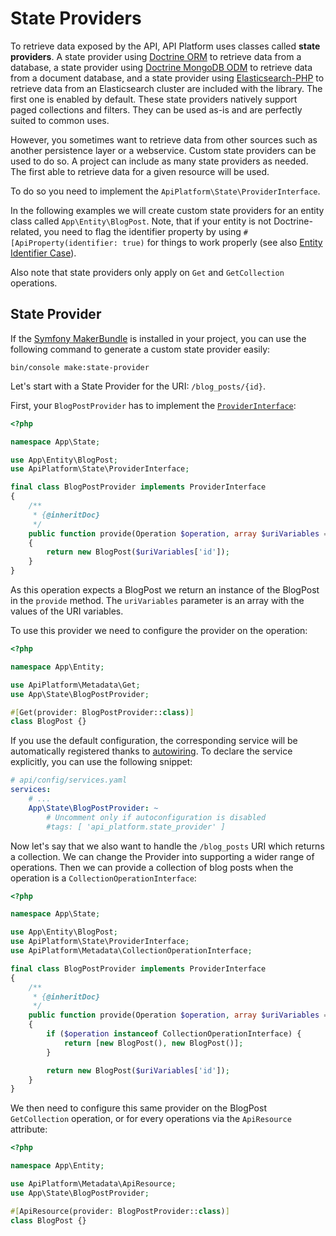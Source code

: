 # State Providers

To retrieve data exposed by the API, API Platform uses classes called **state providers**. A state provider using [Doctrine
ORM](https://www.doctrine-project.org/projects/orm.html) to retrieve data from a database, a state provider using
[Doctrine MongoDB ODM](https://www.doctrine-project.org/projects/mongodb-odm.html) to retrieve data from a document
database, and a state provider using [Elasticsearch-PHP](https://www.elastic.co/guide/en/elasticsearch/client/php-api/current/index.html)
to retrieve data from an Elasticsearch cluster are included with the library. The first one is enabled by default. These
state providers natively support paged collections and filters. They can be used as-is and are perfectly suited to common uses.

However, you sometimes want to retrieve data from other sources such as another persistence layer or a webservice.
Custom state providers can be used to do so. A project can include as many state providers as needed. The first able to
retrieve data for a given resource will be used.

To do so you need to implement the `ApiPlatform\State\ProviderInterface`.

In the following examples we will create custom state providers for an entity class called `App\Entity\BlogPost`.
Note, that if your entity is not Doctrine-related, you need to flag the identifier property by using
`#[ApiProperty(identifier: true)` for things to work properly (see also [Entity Identifier Case](serialization.md#entity-identifier-case)).

Also note that state providers only apply on `Get` and `GetCollection` operations.

## State Provider

If the [Symfony MakerBundle](https://symfony.com/doc/current/bundles/SymfonyMakerBundle) is installed in your project,
you can use the following command to generate a custom state provider easily:

```console
bin/console make:state-provider
```

Let's start with a State Provider for the URI: `/blog_posts/{id}`.

First, your `BlogPostProvider` has to implement the
[`ProviderInterface`](https://github.com/api-platform/core/blob/main/src/State/ProviderInterface.php):

```php
<?php

namespace App\State;

use App\Entity\BlogPost;
use ApiPlatform\State\ProviderInterface;

final class BlogPostProvider implements ProviderInterface
{
    /**
     * {@inheritDoc}
     */
    public function provide(Operation $operation, array $uriVariables = [], array $context = [])
    {
        return new BlogPost($uriVariables['id']);
    }
}
```

As this operation expects a BlogPost we return an instance of the BlogPost in the `provide` method.
The `uriVariables` parameter is an array with the values of the URI variables.

To use this provider we need to configure the provider on the operation:

```php
<?php

namespace App\Entity;

use ApiPlatform\Metadata\Get;
use App\State\BlogPostProvider;

#[Get(provider: BlogPostProvider::class)]
class BlogPost {}
```

If you use the default configuration, the corresponding service will be automatically registered thanks to
[autowiring](https://symfony.com/doc/current/service_container/autowiring.html).
To declare the service explicitly, you can use the following snippet:

```yaml
# api/config/services.yaml
services:
    # ...
    App\State\BlogPostProvider: ~
        # Uncomment only if autoconfiguration is disabled
        #tags: [ 'api_platform.state_provider' ]
```

Now let's say that we also want to handle the `/blog_posts` URI which returns a collection. We can change the Provider into
supporting a wider range of operations. Then we can provide a collection of blog posts when the operation is a `CollectionOperationInterface`:

```php
<?php

namespace App\State;

use App\Entity\BlogPost;
use ApiPlatform\State\ProviderInterface;
use ApiPlatform\Metadata\CollectionOperationInterface;

final class BlogPostProvider implements ProviderInterface
{
    /**
     * {@inheritDoc}
     */
    public function provide(Operation $operation, array $uriVariables = [], array $context = [])
    {
        if ($operation instanceof CollectionOperationInterface) {
            return [new BlogPost(), new BlogPost()];
        }

        return new BlogPost($uriVariables['id']);
    }
}
```

We then need to configure this same provider on the BlogPost `GetCollection` operation, or for every operations via the `ApiResource` attribute:

```php
<?php

namespace App\Entity;

use ApiPlatform\Metadata\ApiResource;
use App\State\BlogPostProvider;

#[ApiResource(provider: BlogPostProvider::class)]
class BlogPost {}
```
